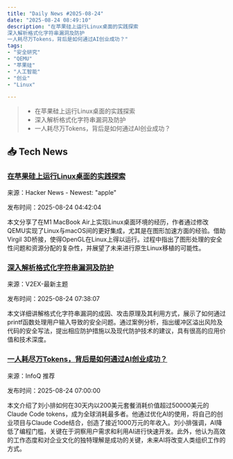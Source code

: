 ```yaml
---
title: "Daily News #2025-08-24"
date: "2025-08-24 08:49:10"
description: "在苹果硅上运行Linux桌面的实践探索
深入解析格式化字符串漏洞及防护
一人耗尽万Tokens，背后是如何通过AI创业成功？"
tags: 
- "安全研究"
- "QEMU"
- "苹果硅"
- "人工智能"
- "创业"
- "Linux"

---
```


> - 在苹果硅上运行Linux桌面的实践探索
> - 深入解析格式化字符串漏洞及防护
> - 一人耗尽万Tokens，背后是如何通过AI创业成功？

## 📥 Tech News

### [在苹果硅上运行Linux桌面的实践探索](https://gist.github.com/akihikodaki/87df4149e7ca87f18dc56807ec5a1bc5)

来源：Hacker News - Newest: "apple"

发布时间：2025-08-24 04:42:04

本文分享了在M1 MacBook Air上实现Linux桌面环境的经历，作者通过修改QEMU实现了Linux与macOS间的更好集成，尤其是在图形加速方面的经验。借助Virgil 3D桥接，使得OpenGL在Linux上得以运行。过程中指出了图形处理的安全性问题和资源分配的复杂性，并展望了未来进行原生Linux移植的可能性。

### [深入解析格式化字符串漏洞及防护](https://www.v2ex.com/t/1154519)

来源：V2EX-最新主题

发布时间：2025-08-24 07:38:07

本文详细讲解格式化字符串漏洞的成因、攻击原理及其利用方式，展示了如何通过printf函数处理用户输入导致的安全问题。通过案例分析，指出缓冲区溢出风险及代码的安全写法，提出相应防护措施以及现代防护技术的建议，具有很高的应用价值和技术深度。

### [一人耗尽万Tokens，背后是如何通过AI创业成功？](https://www.infoq.cn/article/07MyWmhiocSah2m9EqOt)

来源：InfoQ 推荐

发布时间：2025-08-24 07:00:00

本文介绍了刘小排如何在30天内以200美元套餐消耗价值超过50000美元的Claude Code tokens，成为全球消耗最多者。他通过优化AI的使用，将自己的创业项目与Claude Code结合，创造了接近1000万元的年收入。刘小排强调，AI降低了编程门槛，关键在于洞察用户需求和利用AI进行快速开发。此外，他认为高效的工作态度和对企业文化的独特理解是成功的关键，未来AI将改变人类组织工作的方式。

